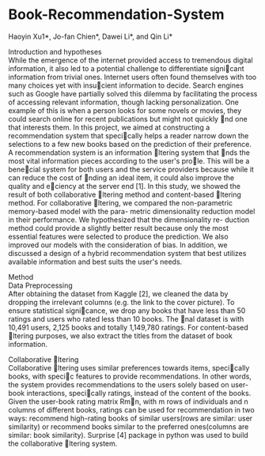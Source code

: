 # Book-Recommendation-System
Haoyin Xu1*, Jo-fan Chien*, Dawei Li*, and Qin Li*

Introduction and hypotheses<br>
While the emergence of the internet provided access to tremendous digital information, it also led to
a potential challenge to differentiate signicant information from trivial ones. Internet users often found
themselves with too many choices yet with insucient information to decide. Search engines such as Google
have partially solved this dilemma by facilitating the process of accessing relevant information, though lacking
personalization. One example of this is when a person looks for some novels or movies, they could search
online for recent publications but might not quickly nd one that interests them.
In this project, we aimed at constructing a recommendation system that specically helps a reader narrow
down the selections to a few new books based on the prediction of their preference. A recommendation system
is an information ltering system that nds the most vital information pieces according to the user's prole.
This will be a benecial system for both users and the service providers because while it can reduce the cost
of nding an ideal item, it could also improve the quality and eciency at the server end [1].
In this study, we showed the result of both collaborative ltering method and content-based ltering
method. For collaborative ltering, we compared the non-parametric memory-based model with the para-
metric dimensionality reduction model in their performance. We hypothesized that the dimensionality re-
duction method could provide a slightly better result because only the most essential features were selected
to produce the prediction. We also improved our models with the consideration of bias. In addition, we
discussed a design of a hybrid recommendation system that best utilizes available information and best suits
the user's needs.

Method<br>
Data Preprocessing<br>
After obtaining the dataset from Kaggle [2], we cleaned the data by dropping the irrelevant columns (e.g.
the link to the cover picture). To ensure statistical signicance, we drop any books that have less than 50
ratings and users who rated less than 10 books. The nal dataset is with 10,491 users, 2,125 books and
totally 1,149,780 ratings. For content-based ltering purposes, we also extract the titles from the dataset of
book information.

Collaborative ltering<br>
Collaborative ltering uses similar preferences towards items, specically books, with specic features to
provide recommendations. In other words, the system provides recommendations to the users solely based
on user-book interactions, specically ratings, instead of the content of the books. Given the user-book
rating matrix Rmn, with m rows of individuals and n columns of different books, ratings can be used for
recommendation in two ways: recommend high-rating books of similar users(rows are similar: user similarity)
or recommend books similar to the preferred ones(columns are similar: book similarity). Surprise [4] package
in python was used to build the collaborative ltering system.
